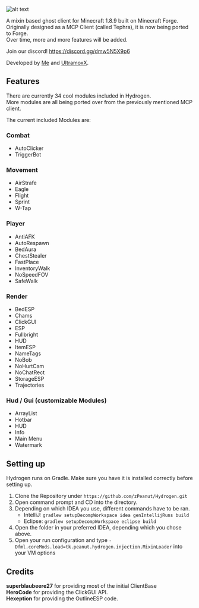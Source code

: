 ![alt text](https://raw.githubusercontent.com/zPeanut/Resources/master/hydrogen.png)

A mixin based ghost client for Minecraft 1.8.9 built on Minecraft Forge.  
Originally designed as a MCP Client (called Tephra), it is now being ported to Forge.  
Over time, more and more features will be added.  

Join our discord!
https://discord.gg/dmw5N5X9p6

Developed by [Me] and [UltramoxX].

## Features

There are currently 34 cool modules included in Hydrogen.  
More modules are all being ported over from the previously mentioned MCP client.  
  
The current included Modules are:

### Combat

-  AutoClicker
-  TriggerBot

### Movement

-  AirStrafe
-  Eagle
-  Flight
-  Sprint
-  W-Tap

### Player

-  AntiAFK
-  AutoRespawn
-  BedAura
-  ChestStealer
-  FastPlace
-  InventoryWalk
-  NoSpeedFOV
-  SafeWalk

### Render

-  BedESP
-  Chams
-  ClickGUI
-  ESP
-  Fullbright
-  HUD
-  ItemESP
-  NameTags
-  NoBob
-  NoHurtCam
-  NoChatRect
-  StorageESP
-  Trajectories

### Hud / Gui (customizable Modules)

-  ArrayList
-  Hotbar
-  HUD
-  Info
-  Main Menu
-  Watermark

## Setting up

Hydrogen runs on Gradle. Make sure you have it is installed correctly before setting up.

1. Clone the Repository under `https://github.com/zPeanut/Hydrogen.git`
2. Open command prompt and CD into the directory.
3. Depending on which IDEA you use, different commands have to be ran.
    - IntelliJ: `gradlew setupDecompWorkspace idea genIntellijRuns build`
    - Eclipse: `gradlew setupDecompWorkspace eclipse build`
4. Open the folder in your preferred IDEA, depending which you chose above.
5. Open your run configuration and type `-Dfml.coreMods.load=tk.peanut.hydrogen.injection.MixinLoader` into your VM options

## Credits

**superblaubeere27** for providing most of the initial ClientBase  
**HeroCode** for providing the ClickGUI API.  
**Hexeption** for providing the OutlineESP code.

[me]: https://github.com/zPeanut
[UltramoxX]: https://github.com/Morten-Renner

